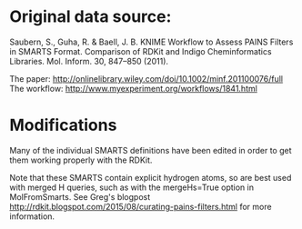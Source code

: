 # Original data source:
Saubern, S., Guha, R. & Baell, J. B. KNIME Workflow to Assess PAINS
Filters in SMARTS Format. Comparison of RDKit and Indigo
Cheminformatics Libraries. Mol. Inform. 30, 847–850 (2011). 

  The paper: http://onlinelibrary.wiley.com/doi/10.1002/minf.201100076/full
  The workflow: http://www.myexperiment.org/workflows/1841.html

# Modifications
Many of the individual SMARTS definitions have been edited in order to
get them working properly with the RDKit.

Note that these SMARTS contain explicit hydrogen atoms, so are best
used with merged H queries, such as with the mergeHs=True option in
MolFromSmarts.  See Greg's blogpost
http://rdkit.blogspot.com/2015/08/curating-pains-filters.html for more
information.
